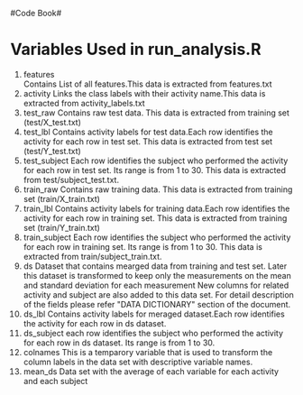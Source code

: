 #Code Book#

Variables Used in run_analysis.R
================================

1. features  
  Contains List of all features.This data is extracted from features.txt
2. activity
  Links the class labels with their activity name.This data is extracted from activity_labels.txt 
3. test_raw
  Contains raw test data. This data is extracted from training set (test/X_test.txt)
4. test_lbl
  Contains activity labels for test data.Each row identifies the activity for each row in test set.
  This data is extracted from test set (test/Y_test.txt)
5. test_subject
  Each row identifies the subject who performed the activity for each row in test set. Its range is from 1 to 30. 
  This data is extracted from test/subject_test.txt.
6. train_raw
  Contains raw training data. This data is extracted from training set (train/X_train.txt)
7. train_lbl
  Contains activity labels for training data.Each row identifies the activity for each row in training set.
  This data is extracted from training set (train/Y_train.txt)
8. train_subject
  Each row identifies the subject who performed the activity for each row in training set. Its range is from 1 to 30. 
  This data is extracted from train/subject_train.txt.
9. ds
  Dataset that contains mearged data from training and test set. 
  Later this dataset is transformed to keep only the measurements on the mean and standard deviation for each measurement
  New columns for related activity and subject are also added to this data set. For detail description of the fields 
  please refer "DATA DICTIONARY" section of the document.
9. ds_lbl
  Contains activity labels for meraged dataset.Each row identifies the activity for each row in ds dataset.
10. ds_subject
  each row identifies the subject who performed the activity for each row in ds dataset. Its range is from 1 to 30. 
11. colnames
  This is a temparory variable that is used to transform the column labels in the data set with descriptive variable names.
12. mean_ds
  Data set with the average of each variable for each activity and each subject

  
